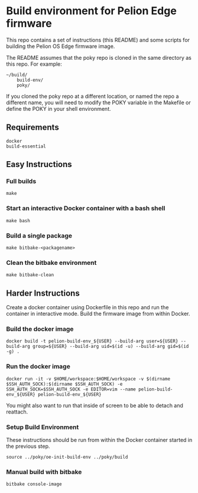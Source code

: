# Build environment for Pelion Edge firmware

This repo contains a set of instructions (this README) and some scripts for building the Pelion OS Edge firmware image.

The README assumes that the poky repo is cloned in the same directory as this repo.  For example:

    ~/build/
        build-env/
        poky/

If you cloned the poky repo at a different location, or named the repo a different name, you will need to modify the POKY variable in the Makefile or define the POKY in your shell environment.

## Requirements

    docker
    build-essential

## Easy Instructions

### Full builds

    make

### Start an interactive Docker container with a bash shell

    make bash

### Build a single package

    make bitbake-<packagename>

### Clean the bitbake environment

    make bitbake-clean

## Harder Instructions

Create a docker container using Dockerfile in this repo and run the container in interactive mode.  Build the firmware image from within Docker.

### Build the docker image

    docker build -t pelion-build-env_${USER} --build-arg user=${USER} --build-arg group=${USER} --build-arg uid=$(id -u) --build-arg gid=$(id -g) .

### Run the docker image

    docker run -it -v $HOME/workspace:$HOME/workspace -v $(dirname $SSH_AUTH_SOCK):$(dirname $SSH_AUTH_SOCK) -e SSH_AUTH_SOCK=$SSH_AUTH_SOCK -e EDITOR=vim --name pelion-build-env_${USER} pelion-build-env_${USER}

You might also want to run that inside of screen to be able to detach and
reattach.

### Setup Build Environment

These instructions should be run from within the Docker container started in the previous step.

    source ../poky/oe-init-build-env ../poky/build

### Manual build with bitbake

    bitbake console-image
